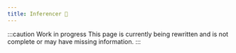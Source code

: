 ```yaml
---
title: Inferencer 🚧
---
```


:::caution Work in progress
This page is currently being rewritten and is not complete or may have missing information.
:::
